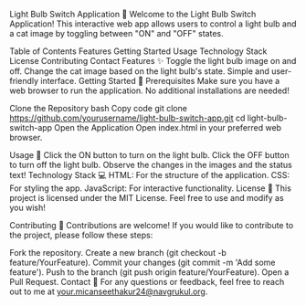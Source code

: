 Light Bulb Switch Application 🌟
Welcome to the Light Bulb Switch Application! This interactive web app allows users to control a light bulb and a cat image by toggling between "ON" and "OFF" states.

Table of Contents
Features
Getting Started
Usage
Technology Stack
License
Contributing
Contact
Features ✨
Toggle the light bulb image on and off.
Change the cat image based on the light bulb's state.
Simple and user-friendly interface.
Getting Started 🚀
Prerequisites
Make sure you have a web browser to run the application. No additional installations are needed!

Clone the Repository
bash
Copy code
git clone https://github.com/yourusername/light-bulb-switch-app.git
cd light-bulb-switch-app
Open the Application
Open index.html in your preferred web browser.

Usage 📱
Click the ON button to turn on the light bulb.
Click the OFF button to turn off the light bulb.
Observe the changes in the images and the status text!
Technology Stack 💻
HTML: For the structure of the application.
CSS: For styling the app.
JavaScript: For interactive functionality.
License 📜
This project is licensed under the MIT License. Feel free to use and modify as you wish!

Contributing 🤝
Contributions are welcome! If you would like to contribute to the project, please follow these steps:

Fork the repository.
Create a new branch (git checkout -b feature/YourFeature).
Commit your changes (git commit -m 'Add some feature').
Push to the branch (git push origin feature/YourFeature).
Open a Pull Request.
Contact 📧
For any questions or feedback, feel free to reach out to me at your.micanseethakur24@navgrukul.org.
